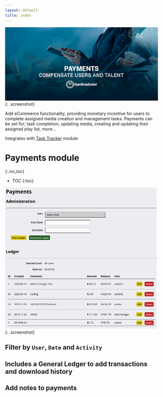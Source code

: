 ```yaml
---
layout: default
title: index
---
```


![ Payments](img/payment.png ){: .screenshot}

Add eCommerce functionality, providing monetary incentive for users to complete assigned media creation and management tasks. Payments can be set for; task completion, updating media, creating and updating their assigned play list, more...

Integrates with [Task Tracker](https://github.com/openbroadcaster/task-tracker/) module

# Payments module
{:.no_toc}

* TOC
{:toc}

![ Payments](img/payments.png ){: .screenshot}

## Filter by `User`, `Date` and `Activity`

## Includes a General Ledger to add transactions and download history

## Add notes to payments




